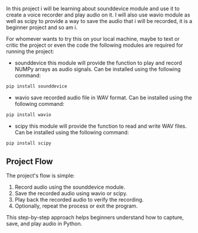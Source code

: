 In this project i will be learning about sounddevice module and use it to create a voice recorder and play audio on it.
I will also use wavio module as well as scipy  to provide a way to save the audio that i will be recorded, it is a beginner project and so am i.

For whomever wants to try this on your local machine, maybe to text or critic the project or even the code the following modules are required for running the project:
- sounddevice
this module will provide the function to play and record NUMPy arrays as audio signals. Can be installed using the following command:
```bash
pip install sounddevice
```
- wavio
save recorded audio file in WAV format. Can be installed using the following command:
```bash
pip install wavio
```
- scipy
this module will provide the function to read and write WAV files. Can be installed using the following command:
```bash
pip install scipy
```
## Project Flow

The project's flow is simple:

1. Record audio using the sounddevice module.
2. Save the recorded audio using wavio or scipy.
3. Play back the recorded audio to verify the recording.
4. Optionally, repeat the process or exit the program.

This step-by-step approach helps beginners understand how to capture, save, and play audio in Python.